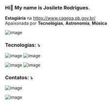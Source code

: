 ### Hi👋 My name is Josilete Rodrigues.
**Estagiária** na https://www.cagepa.pb.gov.br/                                                                                                          
Apaixonada por **Tecnológias**, **Astronomia**, **Música**

![image](https://github.com/JosileteRodrigues/JosileteRodrigues/assets/44982021/c55cc1c7-e2d4-48e5-a6f7-cfd734515187)



### **Tecnologias:** ⤵️    
![image](https://github.com/JosileteRodrigues/JosileteRodrigues/assets/44982021/7ef30608-fa35-47f6-858a-c2dc59f10e12)
![image](https://github.com/JosileteRodrigues/JosileteRodrigues/assets/44982021/732f6e88-93c9-4deb-9630-0e381f7658c1)

![image](https://github.com/JosileteRodrigues/JosileteRodrigues/assets/44982021/023284ff-e4b9-42a9-b047-405cbc4479a3)
![image](https://github.com/JosileteRodrigues/JosileteRodrigues/assets/44982021/cb407bd5-f911-43bf-a21c-ddd76241c980)





### **Contatos:** ⤵️

![image](https://github.com/JosileteRodrigues/JosileteRodrigues/assets/44982021/4d7fcf90-7b33-4bee-a29c-de55f928c127)

![image](https://github.com/JosileteRodrigues/JosileteRodrigues/assets/44982021/491bb4a9-f45e-4233-8a0c-e948f7893c3d)


